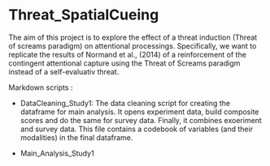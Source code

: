 # Threat_SpatialCueing

The aim of this project is to explore the effect of a threat induction (Threat of screams paradigm) on attentional processings. Specifically, we want to replicate the results of Normand et al., (2014) of a reinforcement of the contingent attentional capture using the Threat of Screams paradigm instead of a self-evaluativ threat.


Markdown scripts : 

  - DataCleaning_Study1: The data cleaning script for creating the dataframe for main analysis. It opens experiment data, build composite scores and do the same for survey data. Finally, it combines exoeriment and survey data.  This file contains a codebook of variables (and their modalities) in the final dataframe.
  
  - Main_Analysis_Study1